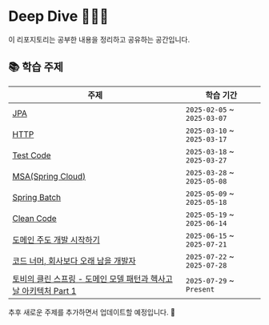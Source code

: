 # Deep Dive 🏊‍♂️🌊

이 리포지토리는 공부한 내용을 정리하고 공유하는 공간입니다.

## 📚 학습 주제

| 주제                                                                                                         | 학습 기간                   |
| ------------------------------------------------------------------------------------------------------------ | --------------------------- |
| [JPA](./JPA/README.md)                                                                                       | `2025-02-05` ~ `2025-03-07` |
| [HTTP](./HTTP/README.md)                                                                                     | `2025-03-10` ~ `2025-03-17` |
| [Test Code](./TEST-CODE/README.md)                                                                           | `2025-03-18` ~ `2025-03-27` |
| [MSA(Spring Cloud)](./MSA/README.md)                                                                         | `2025-03-28` ~ `2025-05-08` |
| [Spring Batch](./SPRING-BATCH/README.md)                                                                     | `2025-05-09` ~ `2025-05-18` |
| [Clean Code](./CLEAN-CODE/README.md)                                                                         | `2025-05-19` ~ `2025-06-14` |
| [도메인 주도 개발 시작하기](./DOMAIN-DRIVEN-DESIGN/README.md)                                                | `2025-06-15` ~ `2025-07-21` |
| [코드 너머, 회사보다 오래 남을 개발자](./DEVELOPER-BEYOND-CODE/README.md)                                    | `2025-07-22` ~ `2025-07-28` |
| [토비의 클린 스프링 - 도메인 모델 패턴과 헥사고날 아키텍처 Part 1](./CLEAN-SPRING-HEXAGONAL-PART1/README.md) | `2025-07-29` ~ `Present`    |

추후 새로운 주제를 추가하면서 업데이트할 예정입니다. 🚀
